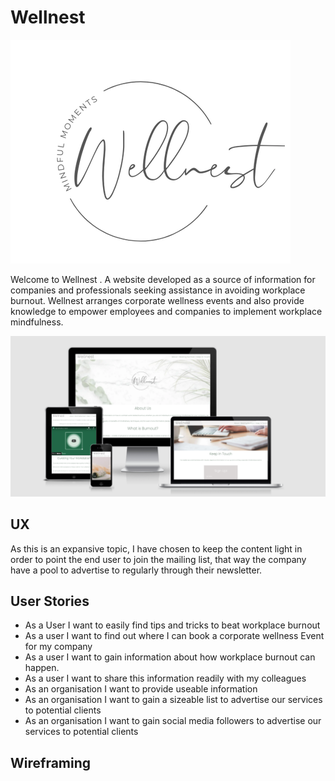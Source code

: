 # Wellnest #

![](images/wellnest_logo.png)


Welcome to Wellnest . A website developed as a source of information for companies and professionals seeking assistance in avoiding workplace burnout. 
Wellnest arranges corporate wellness events and also provide knowledge to empower employees and companies to implement workplace mindfulness. 

![](images/responsive.png)

## UX ##

As this is an expansive topic, I have chosen to keep the content light in order to point the end user to join the mailing list, that way the company have a pool to advertise to regularly through their newsletter. 

## User Stories ##

- As a User I want to easily find tips and tricks to beat workplace burnout
- As a user I want to find out where I can book a corporate wellness Event for my company
- As a user I want to gain information about how workplace burnout can happen. 
- As a user I want to share this information readily with my colleagues
- As an organisation I want to provide useable information
- As an organisation I want to gain a sizeable list to advertise our services to potential clients
- As an organisation I want to gain social media followers to advertise our services to potential clients

## Wireframing ##

